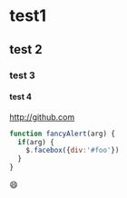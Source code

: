 # test1
## test 2
### test 3
#### test 4

http://github.com
```javascript
function fancyAlert(arg) {
  if(arg) {
    $.facebox({div:'#foo'})
  }
}
```
:smile:
